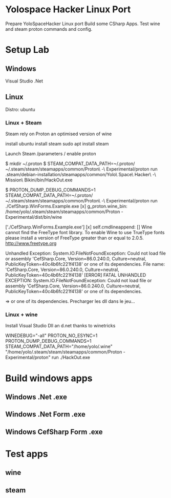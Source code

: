 # Yolospace Hacker Linux Port
Prepare YoloSpaceHacker Linux port
Build some CSharp Apps.
Test wine and steam proton commands and config.


# Setup Lab  

## Windows 

Visual Studio 
.Net 


## Linux 
Distro: ubuntu


### Linux + Steam 

Steam rely on Proton an optimised version of wine

install ubuntu
install steam
sudo apt install steam

Launch Steam /parameters / enable proton 



$ mkdir ~/.proton
$ STEAM_COMPAT_DATA_PATH=~/.proton/ ~/.steam/steam/steamapps/common/Proton\ -\ Experimental/proton run .steam/debian-installation/steamapps/common/Yolo\ Space\ Hacker\ -\ Mission\ Bikini/bin/HackOut.exe


$ PROTON_DUMP_DEBUG_COMMANDS=1 STEAM_COMPAT_DATA_PATH=~/.proton/ ~/.steam/steam/steamapps/common/Proton\ -\ Experimental/proton run ./CefSharp.WinForms.Example.exe
[x] g_proton.wine_bin: /home/yolo/.steam/steam/steamapps/common/Proton - Experimental/dist/bin/wine

['./CefSharp.WinForms.Example.exe']
[x] self.cmdlineappend: 
[]
Wine cannot find the FreeType font library.  To enable Wine to
use TrueType fonts please install a version of FreeType greater than
or equal to 2.0.5.
http://www.freetype.org

Unhandled Exception:
System.IO.FileNotFoundException: Could not load file or assembly 'CefSharp.Core, Version=86.0.240.0, Culture=neutral, PublicKeyToken=40c4b6fc221f4138' or one of its dependencies.
File name: 'CefSharp.Core, Version=86.0.240.0, Culture=neutral, PublicKeyToken=40c4b6fc221f4138'
[ERROR] FATAL UNHANDLED EXCEPTION: System.IO.FileNotFoundException: Could not load file or assembly 'CefSharp.Core, Version=86.0.240.0, Culture=neutral, PublicKeyToken=40c4b6fc221f4138' or one of its dependencies.

=> or one of its dependencies.
Precharger les dll dans le jeu...



### Linux + wine 

Install Visual Studio Dll an d.net thanks to winetricks 

WINEDEBUG="-all" PROTON_NO_ESYNC=1 PROTON_DUMP_DEBUG_COMMANDS=1 STEAM_COMPAT_DATA_PATH="/home/yolo/.wine" "/home/yolo/.steam/steam/steamapps/common/Proton - Experimental/proton" run ./HackOut.exe




# Build windows apps 

## Windows .Net .exe 


## Windows .Net Form .exe 


## Windows CefSharp Form .exe 


# Test apps


## wine 



## steam 












